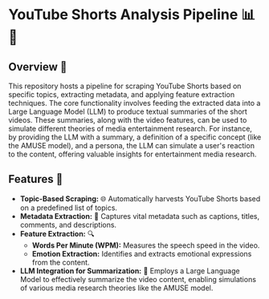 # YouTube Shorts Analysis Pipeline 📊🎥

## Overview 🌟
This repository hosts a pipeline for scraping YouTube Shorts based on specific topics, extracting metadata, and applying feature extraction techniques. The core functionality involves feeding the extracted data into a Large Language Model (LLM) to produce textual summaries of the short videos. These summaries, along with the video features, can be used to simulate different theories of media entertainment research. For instance, by providing the LLM with a summary, a definition of a specific concept (like the AMUSE model), and a persona, the LLM can simulate a user's reaction to the content, offering valuable insights for entertainment media research.

## Features 🚀
- **Topic-Based Scraping:** 🌐 Automatically harvests YouTube Shorts based on a predefined list of topics.
- **Metadata Extraction:** 📝 Captures vital metadata such as captions, titles, comments, and descriptions.
- **Feature Extraction:** 🔍
  - **Words Per Minute (WPM):** Measures the speech speed in the video.
  - **Emotion Extraction:** Identifies and extracts emotional expressions from the content.
- **LLM Integration for Summarization:** 🧠 Employs a Large Language Model to effectively summarize the video content, enabling simulations of various media research theories like the AMUSE model.
